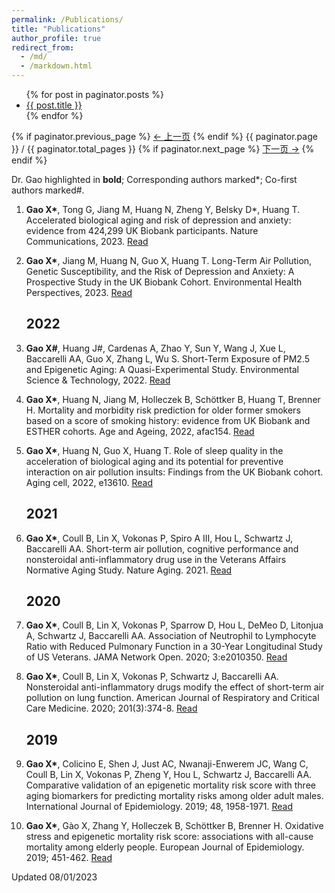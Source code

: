 ```yaml
---
permalink: /Publications/
title: "Publications"
author_profile: true
redirect_from: 
  - /md/
  - /markdown.html
---
```


<ul>
    {% for post in paginator.posts %}
    <li><a href="{{ post.url }}">{{ post.title }}</a></li>
    {% endfor %}
</ul>

<nav class="pagination" role="navigation">
    {% if paginator.previous_page %}
    <a class="previous pagination__newer btn btn-small btn-tertiary" href="{{ paginator.previous_page_path }}">&larr; 上一页</a>
    {% endif %}
    <span class="page_num pagination__page-number">{{ paginator.page }} / {{ paginator.total_pages }}</span>
    {% if paginator.next_page %}
    <a class="next pagination__older btn btn-small btn-tertiary" href="{{ paginator.next_page_path }}">下一页 &rarr;</a>
    {% endif %}
</nav>

Dr. Gao highlighted in **bold**; Corresponding authors marked*; Co-first authors marked#.


1.	__Gao X\*__, Tong G, Jiang M, Huang N, Zheng Y, Belsky D*, Huang T. Accelerated biological aging and risk of depression and anxiety: evidence from 424,299 UK Biobank participants. Nature Communications, 2023. [Read](https://www.nature.com/articles/s41467-023-38013-7)
2.	__Gao X*__, Jiang M, Huang N, Guo X, Huang T. Long-Term Air Pollution, Genetic Susceptibility, and the Risk of Depression and Anxiety: A Prospective Study in the UK Biobank Cohort. Environmental Health Perspectives, 2023. [Read](https://pubmed.ncbi.nlm.nih.gov/36598457/)

    ## 2022
3. __Gao X#__, Huang J#, Cardenas A, Zhao Y, Sun Y, Wang J, Xue L, Baccarelli AA, Guo X, Zhang L, Wu S. Short-Term Exposure of PM2.5 and Epigenetic Aging: A Quasi-Experimental Study. Environmental Science & Technology, 2022. [Read](https://pubs.acs.org/doi/10.1021/acs.est.2c05534)
4.	__Gao X*__, Huang N, Jiang M, Holleczek B, Schöttker B, Huang T, Brenner H. Mortality and morbidity risk prediction for older former smokers based on a score of smoking history: evidence from UK Biobank and ESTHER cohorts. Age and Ageing, 2022, afac154. [Read](https://pubmed.ncbi.nlm.nih.gov/35780433/)
5.	__Gao X*__, Huang N, Guo X, Huang T. Role of sleep quality in the acceleration of biological aging and its potential for preventive interaction on air pollution insults: Findings from the UK Biobank cohort. Aging cell, 2022, e13610. [Read](https://pubmed.ncbi.nlm.nih.gov/35421261/)

    ## 2021
6.	__Gao X*__, Coull B, Lin X, Vokonas P, Spiro A III, Hou L, Schwartz J, Baccarelli AA. Short-term air pollution, cognitive performance and nonsteroidal anti-inflammatory drug use in the Veterans Affairs Normative Aging Study. Nature Aging. 2021. [Read](https://www.nature.com/articles/s43587-021-00060-4)

    ## 2020
7.	__Gao X*__, Coull B, Lin X, Vokonas P, Sparrow D, Hou L, DeMeo D, Litonjua A, Schwartz J, Baccarelli AA. Association of Neutrophil to Lymphocyte Ratio with Reduced Pulmonary Function in a 30-Year Longitudinal Study of US Veterans. JAMA Network Open. 2020; 3:e2010350. [Read](https://jamanetwork.com/journals/jamanetworkopen/fullarticle/2768234)
8.	__Gao X*__, Coull B, Lin X, Vokonas P, Schwartz J, Baccarelli AA. Nonsteroidal anti-inflammatory drugs modify the effect of short-term air pollution on lung function. American Journal of Respiratory and Critical Care Medicine. 2020; 201(3):374-8. [Read](https://pubmed.ncbi.nlm.nih.gov/31553629/)

    ## 2019
9.  __Gao X*__, Colicino E, Shen J, Just AC, Nwanaji-Enwerem JC, Wang C, Coull B, Lin X, Vokonas P, Zheng Y, Hou L, Schwartz J, Baccarelli AA. Comparative validation of an epigenetic mortality risk score with three aging biomarkers for predicting mortality risks among older adult males. International Journal of Epidemiology. 2019; 48, 1958-1971. [Read](https://pubmed.ncbi.nlm.nih.gov/31038702/)
10.  __Gao X*__, Gào X, Zhang Y, Holleczek B, Schöttker B, Brenner H. Oxidative stress and epigenetic mortality risk score: associations with all-cause mortality among elderly people. European Journal of Epidemiology. 2019; 451-462. [Read](https://pubmed.ncbi.nlm.nih.gov/30771035/)

Updated 08/01/2023
